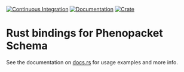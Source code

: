 [![Continuous Integration](https://github.com/ielis/phenopackets-dev/actions/workflows/ci.yml/badge.svg?branch=master)](https://github.com/ielis/phenopackets-dev/actions/workflows/ci.yml?query=branch%3Amaster)
[![Documentation](https://docs.rs/phenopackets-dev/badge.svg)](https://docs.rs/phenopackets-dev/)
[![Crate](https://img.shields.io/crates/v/phenopackets-dev.svg)](https://crates.io/crates/phenopackets-dev)


# Rust bindings for Phenopacket Schema

See the documentation on [docs.rs](https://docs.rs/phenopackets-dev/latest/phenopackets_dev/)
for usage examples and more info.
